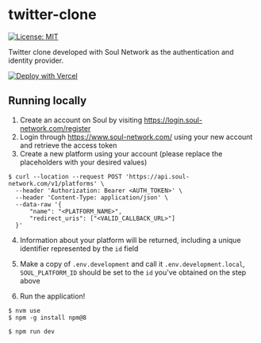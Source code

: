 # twitter-clone

[![License: MIT](https://img.shields.io/badge/License-MIT-yellow.svg)](https://opensource.org/licenses/MIT)

Twitter clone developed with Soul Network as the authentication and identity provider.

[![Deploy with Vercel](https://vercel.com/button)](https://vercel.com/new/clone?repository-url=https%3A%2F%2Fgithub.com%2Fsoul-project%2Ftwitter-clone%2Ftree%2Fmain&env=SOUL_PLATFORM_ID,NEXTAUTH_SECRET,NEXTAUTH_URL,DB_NAME)

## Running locally

1. Create an account on Soul by visiting https://login.soul-network.com/register
2. Login through https://www.soul-network.com/ using your new account and retrieve the access token
3. Create a new platform using your account (please replace the placeholders with your desired values)

```shell
$ curl --location --request POST 'https://api.soul-network.com/v1/platforms' \
  --header 'Authorization: Bearer <AUTH_TOKEN>' \
  --header 'Content-Type: application/json' \
  --data-raw '{
      "name": "<PLATFORM_NAME>",
      "redirect_uris": ["<VALID_CALLBACK_URL>"]
  }'
```

4. Information about your platform will be returned, including a unique identifier represented by
the `id` field

5. Make a copy of `.env.development` and call it `.env.development.local`, `SOUL_PLATFORM_ID` should be
set to the `id` you've obtained on the step above

6. Run the application!

```shell
$ nvm use
$ npm -g install npm@8

$ npm run dev
```
